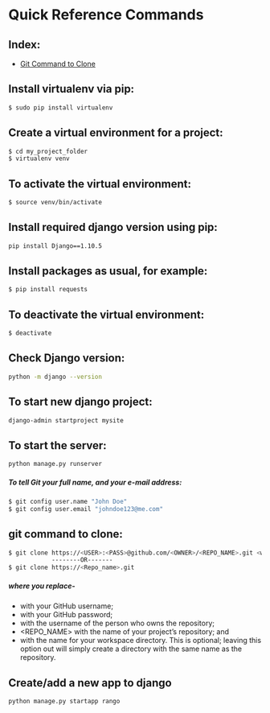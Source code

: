 # Quick Reference Commands

## Index:
- [Git Command to Clone](#git-command-to-clone)

## Install virtualenv via pip:  
```bash
$ sudo pip install virtualenv
```

## Create a virtual environment for a project:  
```bash 
$ cd my_project_folder
$ virtualenv venv
```

## To activate the virtual environment: 
```bash 
$ source venv/bin/activate
```

## Install required django version using pip:   
```bash
pip install Django==1.10.5
```

## Install packages as usual, for example:
```bash 
$ pip install requests
```

## To deactivate the virtual environment:   
```bash 
$ deactivate
```

## Check Django version:
```bash
python -m django --version
```

## To start new django project:
```bash 
django-admin startproject mysite
```

## To start the server: 
```bash
python manage.py runserver
```

##### To tell Git your full name, and your e-mail address:
```bash
$ git config user.name "John Doe"
$ git config user.email "johndoe123@me.com"
````    

## git command to clone:
```bash
$ git clone https://<USER>:<PASS>@github.com/<OWNER>/<REPO_NAME>.git <workspace>
            --------OR-------
$ git clone https://<Repo_name>.git
```
##### where you replace-  
* <USER> with your GitHub username;
* <PASS> with your GitHub password;
* <OWNER> with the username of the person who owns the repository;
* <REPO_NAME> with the name of your project’s repository; and
* <workspace> with the name for your workspace directory. This is optional; leaving this option
out will simply create a directory with the same name as the repository.        


## Create/add a new app to django
```bash
python manage.py startapp rango
```